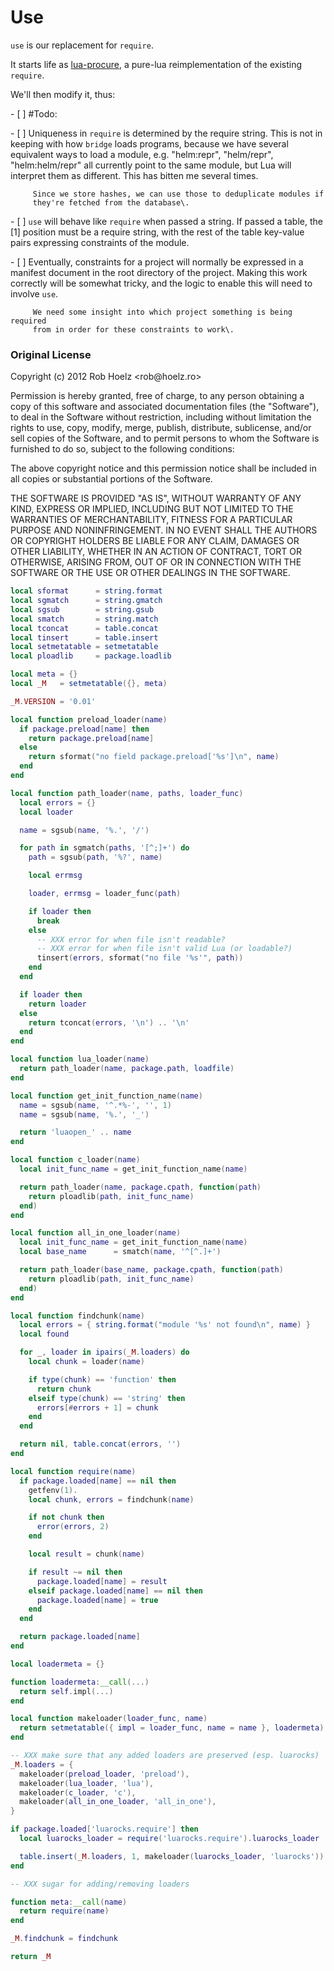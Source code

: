 # Use


`use` is our replacement for `require`\.

It starts life as [lua-procure](https://github.com/hoelzro/lua-procure), a
pure\-lua reimplementation of the existing `require`\.

We'll then modify it, thus:

\- \[ \]  \#Todo:

  \- \[ \]  Uniqueness in `require` is determined by the require string\.  This is
         not in keeping with how `bridge` loads programs, because we have
         several equivalent ways to load a module, e\.g\. "helm:repr",
         "helm/repr", "helm:helm/repr" all currently point to the same module,
         but Lua will interpret them as different\.  This has bitten me several
         times\.

         Since we store hashes, we can use those to deduplicate modules if
         they're fetched from the database\.

  \- \[ \]  `use` will behave like `require` when passed a string\.  If passed a
         table, the \[1\] position must be a require string, with the rest of
         the table key\-value pairs expressing constraints of the module\.

  \- \[ \]  Eventually, constraints for a project will normally be expressed in a
         manifest document in the root directory of the project\.  Making this
         work correctly will be somewhat tricky, and the logic to enable this
         will need to involve `use`\.

         We need some insight into which project something is being required
         from in order for these constraints to work\.


### Original License

Copyright \(c\) 2012 Rob Hoelz <rob@hoelz\.ro>

Permission is hereby granted, free of charge, to any person obtaining a copy
of this software and associated documentation files \(the "Software"\), to deal
in the Software without restriction, including without limitation the rights
to use, copy, modify, merge, publish, distribute, sublicense, and/or sell
copies of the Software, and to permit persons to whom the Software is
furnished to do so, subject to the following conditions:

The above copyright notice and this permission notice shall be included in all
copies or substantial portions of the Software\.

THE SOFTWARE IS PROVIDED "AS IS", WITHOUT WARRANTY OF ANY KIND, EXPRESS OR
IMPLIED, INCLUDING BUT NOT LIMITED TO THE WARRANTIES OF MERCHANTABILITY,
FITNESS FOR A PARTICULAR PURPOSE AND NONINFRINGEMENT\. IN NO EVENT SHALL THE
AUTHORS OR COPYRIGHT HOLDERS BE LIABLE FOR ANY CLAIM, DAMAGES OR OTHER
LIABILITY, WHETHER IN AN ACTION OF CONTRACT, TORT OR OTHERWISE, ARISING FROM,
OUT OF OR IN CONNECTION WITH THE SOFTWARE OR THE USE OR OTHER DEALINGS IN THE
SOFTWARE\.

```lua
local sformat      = string.format
local sgmatch      = string.gmatch
local sgsub        = string.gsub
local smatch       = string.match
local tconcat      = table.concat
local tinsert      = table.insert
local setmetatable = setmetatable
local ploadlib     = package.loadlib

local meta = {}
local _M   = setmetatable({}, meta)

_M.VERSION = '0.01'

local function preload_loader(name)
  if package.preload[name] then
    return package.preload[name]
  else
    return sformat("no field package.preload['%s']\n", name)
  end
end

local function path_loader(name, paths, loader_func)
  local errors = {}
  local loader

  name = sgsub(name, '%.', '/')

  for path in sgmatch(paths, '[^;]+') do
    path = sgsub(path, '%?', name)

    local errmsg

    loader, errmsg = loader_func(path)

    if loader then
      break
    else
      -- XXX error for when file isn't readable?
      -- XXX error for when file isn't valid Lua (or loadable?)
      tinsert(errors, sformat("no file '%s'", path))
    end
  end

  if loader then
    return loader
  else
    return tconcat(errors, '\n') .. '\n'
  end
end

local function lua_loader(name)
  return path_loader(name, package.path, loadfile)
end

local function get_init_function_name(name)
  name = sgsub(name, '^.*%-', '', 1)
  name = sgsub(name, '%.', '_')

  return 'luaopen_' .. name
end

local function c_loader(name)
  local init_func_name = get_init_function_name(name)

  return path_loader(name, package.cpath, function(path)
    return ploadlib(path, init_func_name)
  end)
end

local function all_in_one_loader(name)
  local init_func_name = get_init_function_name(name)
  local base_name      = smatch(name, '^[^.]+')

  return path_loader(base_name, package.cpath, function(path)
    return ploadlib(path, init_func_name)
  end)
end

local function findchunk(name)
  local errors = { string.format("module '%s' not found\n", name) }
  local found

  for _, loader in ipairs(_M.loaders) do
    local chunk = loader(name)

    if type(chunk) == 'function' then
      return chunk
    elseif type(chunk) == 'string' then
      errors[#errors + 1] = chunk
    end
  end

  return nil, table.concat(errors, '')
end

local function require(name)
  if package.loaded[name] == nil then
    getfenv(1).
    local chunk, errors = findchunk(name)

    if not chunk then
      error(errors, 2)
    end

    local result = chunk(name)

    if result ~= nil then
      package.loaded[name] = result
    elseif package.loaded[name] == nil then
      package.loaded[name] = true
    end
  end

  return package.loaded[name]
end

local loadermeta = {}

function loadermeta:__call(...)
  return self.impl(...)
end

local function makeloader(loader_func, name)
  return setmetatable({ impl = loader_func, name = name }, loadermeta)
end

-- XXX make sure that any added loaders are preserved (esp. luarocks)
_M.loaders = {
  makeloader(preload_loader, 'preload'),
  makeloader(lua_loader, 'lua'),
  makeloader(c_loader, 'c'),
  makeloader(all_in_one_loader, 'all_in_one'),
}

if package.loaded['luarocks.require'] then
  local luarocks_loader = require('luarocks.require').luarocks_loader

  table.insert(_M.loaders, 1, makeloader(luarocks_loader, 'luarocks'))
end

-- XXX sugar for adding/removing loaders

function meta:__call(name)
  return require(name)
end

_M.findchunk = findchunk

return _M
```